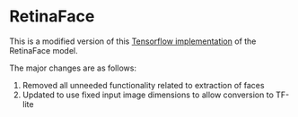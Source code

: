 # RetinaFace
This is a modified version of this [Tensorflow implementation](https://github.com/serengil/retinaface) of the RetinaFace model.

The major changes are as follows:

1. Removed all unneeded functionality related to extraction of faces
2. Updated to use fixed input image dimensions to allow conversion to TF-lite
